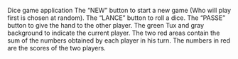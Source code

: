 Dice game application 
    The “NEW” button to start a new game (Who will play first is chosen at random).
    The “LANCE” button to roll a dice.
    The “PASSE” button to give the hand to the other player.
    The green Tux and gray background to indicate the current player.
    The two red areas contain the sum of the numbers obtained by each player in his turn.
    The numbers in red are the scores of the two players.
